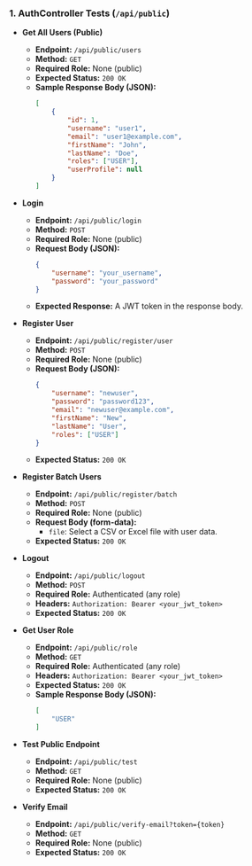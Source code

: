 ### 1. AuthController Tests (`/api/public`)

*   **Get All Users (Public)**
    *   **Endpoint:** `/api/public/users`
    *   **Method:** `GET`
    *   **Required Role:** None (public)
    *   **Expected Status:** `200 OK`
    *   **Sample Response Body (JSON):**
        ```json
        [
            {
                "id": 1,
                "username": "user1",
                "email": "user1@example.com",
                "firstName": "John",
                "lastName": "Doe",
                "roles": ["USER"],
                "userProfile": null
            }
        ]
        ```

*   **Login**
    *   **Endpoint:** `/api/public/login`
    *   **Method:** `POST`
    *   **Required Role:** None (public)
    *   **Request Body (JSON):**
        ```json
        {
            "username": "your_username",
            "password": "your_password"
        }
        ```
    *   **Expected Response:** A JWT token in the response body.

*   **Register User**
    *   **Endpoint:** `/api/public/register/user`
    *   **Method:** `POST`
    *   **Required Role:** None (public)
    *   **Request Body (JSON):**
        ```json
        {
            "username": "newuser",
            "password": "password123",
            "email": "newuser@example.com",
            "firstName": "New",
            "lastName": "User",
            "roles": ["USER"]
        }
        ```
    *   **Expected Status:** `200 OK`

*   **Register Batch Users**
    *   **Endpoint:** `/api/public/register/batch`
    *   **Method:** `POST`
    *   **Required Role:** None (public)
    *   **Request Body (form-data):**
        *   `file`: Select a CSV or Excel file with user data.
    *   **Expected Status:** `200 OK`

*   **Logout**
    *   **Endpoint:** `/api/public/logout`
    *   **Method:** `POST`
    *   **Required Role:** Authenticated (any role)
    *   **Headers:** `Authorization: Bearer <your_jwt_token>`
    *   **Expected Status:** `200 OK`

*   **Get User Role**
    *   **Endpoint:** `/api/public/role`
    *   **Method:** `GET`
    *   **Required Role:** Authenticated (any role)
    *   **Headers:** `Authorization: Bearer <your_jwt_token>`
    *   **Expected Status:** `200 OK`
    *   **Sample Response Body (JSON):**
        ```json
        [
            "USER"
        ]
        ```

*   **Test Public Endpoint**
    *   **Endpoint:** `/api/public/test`
    *   **Method:** `GET`
    *   **Required Role:** None (public)
    *   **Expected Status:** `200 OK`

*   **Verify Email**
    *   **Endpoint:** `/api/public/verify-email?token={token}`
    *   **Method:** `GET`
    *   **Required Role:** None (public)
    *   **Expected Status:** `200 OK`
